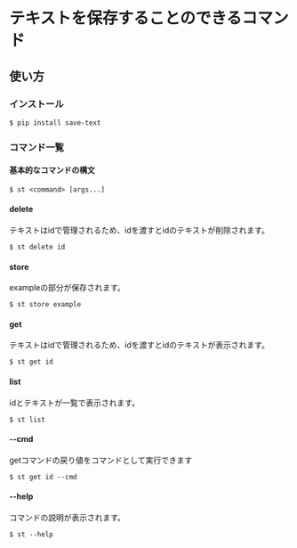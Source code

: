 # テキストを保存することのできるコマンド
## 使い方
### インストール
```sh
$ pip install save-text
```
### コマンド一覧
#### 基本的なコマンドの構文
```
$ st <command> [args...]
```
#### delete
テキストはidで管理されるため、idを渡すとidのテキストが削除されます。
```
$ st delete id
```
#### store
exampleの部分が保存されます。
```
$ st store example
```
#### get
テキストはidで管理されるため、idを渡すとidのテキストが表示されます。
```
$ st get id
```
#### list
idとテキストが一覧で表示されます。
```
$ st list
```
#### --cmd
getコマンドの戻り値をコマンドとして実行できます
```
$ st get id --cmd
```
#### --help
コマンドの説明が表示されます。
```
$ st --help
```
